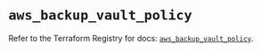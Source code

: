 # `aws_backup_vault_policy`

Refer to the Terraform Registry for docs: [`aws_backup_vault_policy`](https://registry.terraform.io/providers/hashicorp/aws/6.12.0/docs/resources/backup_vault_policy).
